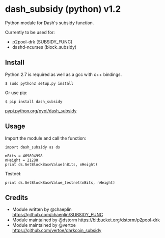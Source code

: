 dash_subsidy (python) v1.2
==============================

Python module for Dash's subsidy function.

Currently to be used for:

* p2pool-drk (SUBSIDY_FUNC)
* dashd-ncurses (block_subsidy)


Install
-------

Python 2.7 is required as well as a gcc with c++ bindings.

    $ sudo python2 setup.py install

Or use pip:

    $ pip install dash_subsidy

[pypi.python.org/pypi/dash_subsidy](https://pypi.python.org/pypi/dash_subsidy)

Usage
-----

Import the module and call the function:

    import dash_subsidy as ds

    nBits = 469894998
    nHeight = 21288
    print ds.GetBlockBaseValue(nBits, nHeight)

Testnet:

    print ds.GetBlockBaseValue_testnet(nBits, nHeight)


Credits
-------

* Module written by @chaeplin https://github.com/chaeplin/SUBSIDY_FUNC
* Module maintained by @dstorm https://bitbucket.org/dstorm/p2pool-drk
* Module maintained by @vertoe https://github.com/vertoe/darkcoin_subsidy
